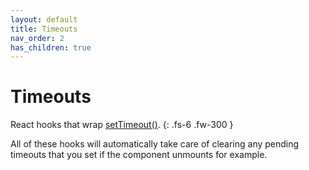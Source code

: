 ```yaml
---
layout: default
title: Timeouts
nav_order: 2
has_children: true
---
```


# Timeouts

React hooks that wrap [setTimeout()](https://developer.mozilla.org/en-US/docs/Web/API/setTimeout). 
{: .fs-6 .fw-300 }

All of these hooks will automatically take care of clearing any pending timeouts that you set if the component unmounts for example.
